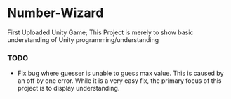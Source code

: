 # Number-Wizard
First Uploaded Unity Game; This Project is merely to show basic understanding of Unity programming/understanding

### TODO
- Fix bug where guesser is unable to guess max value. This is caused by an off by one error. While it is a very easy fix, the primary focus of this project is to display understanding.


